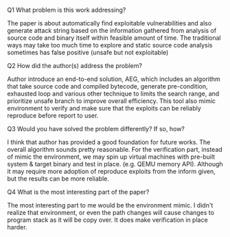 Q1 What problem is this work addressing?

The paper is about automatically find exploitable vulnerabilities and also generate attack string based on the information gathered from analysis of source code and binary itself within feasible amount of time. The traditional ways may take too much time to explore and static source code analysis sometimes has false positive (unsafe but not exploitable)

Q2 How did the author(s) address the problem?

Author introduce an end-to-end solution, AEG, which includes an algorithm that take source code and compiled bytecode, generate pre-condition, exhausted loop and various other technique to limits the search range, and prioritize unsafe branch to improve overall efficiency. This tool also mimic environment to verify and make sure that the exploits can be reliably reproduce before report to user.

Q3 Would you have solved the problem differently? If so, how?

I think that author has provided a good foundation for future works. The overall algorithm sounds pretty reasonable. For the verification part, instead of mimic the environment, we may spin up virtual machines with pre-built system & target binary and test in place. (e.g. QEMU memory API). Although it may require more adoption of reproduce exploits from the inform given, but the results can be more reliable.

Q4 What is the most interesting part of the paper?

The most interesting part to me would be the environment mimic. I didn't realize that environment, or even the path changes will cause changes to program stack as it will be copy over. It does make verification in place harder.
